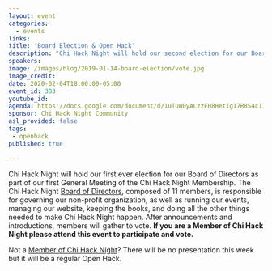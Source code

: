 ```yaml
---
layout: event
categories:
  - events
links: 
title: "Board Election & Open Hack"
description: "Chi Hack Night will hold our second election for our Board of Directors as part of a General Meeting of the Chi Hack Night Membership. After announcements and introductions, Members will gather to vote on a new Board of Directors. If you are a Member of Chi Hack Night please attend this event to participate and vote! Not a member? Tonight will also be a regular Open Hack for everyone."
speakers:
image: /images/blog/2019-01-14-board-election/vote.jpg
image_credit:
date: 2020-02-04T18:00:00-05:00
event_id: 383
youtube_id: 
agenda: https://docs.google.com/document/d/1uTuW0yALzzFH8Hetig17R8S4c1I_eBgmxxm27jK42gI/edit?usp=sharing
sponsor: Chi Hack Night Community
asl_provided: false
tags: 
 - openhack
published: true

---
```


Chi Hack Night will hold our first ever election for our Board of Directors as part of our first General Meeting of the Chi Hack Night Membership. The Chi Hack Night [Board of Directors](/board-of-directors.html), composed of 11 members, is responsible for governing our non-profit organization, as well as running our events, managing our website, keeping the books, and doing all the other things needed to make Chi Hack Night happen. After announcements and introductions, members will gather to vote. **If you are a Member of Chi Hack Night please attend this event to participate and vote.**

Not a [Member of Chi Hack Night](https://chihacknight.org/membership/application.html)? There will be no presentation this week but it will be a regular Open Hack. 
